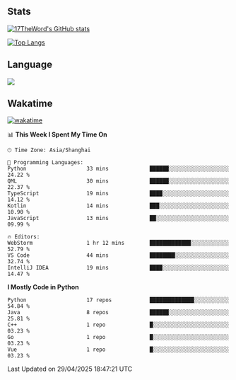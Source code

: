 ## Stats

[![17TheWord's GitHub stats](https://github-readme-stats.vercel.app/api?username=17TheWord&count_private=true&show_icons=true)](https://github.com/anuraghazra/github-readme-stats)

[![Top Langs](https://github-readme-stats.vercel.app/api/top-langs/?username=17TheWord&layout=compact&hide=html)](https://github.com/anuraghazra/github-readme-stats)

## Language

<img align="center" src="https://github-readme-stats-theword.vercel.app/api/wakatime?username=559772f0-9c03-4114-9e11-1b4b8b998e10&layout=compact&theme=dracula&hide_border=true">

## Wakatime

[![wakatime](https://wakatime.com/badge/user/559772f0-9c03-4114-9e11-1b4b8b998e10.svg)](https://wakatime.com/@559772f0-9c03-4114-9e11-1b4b8b998e10)

<!--START_SECTION:waka-->
📊 **This Week I Spent My Time On** 

```text
🕑︎ Time Zone: Asia/Shanghai

💬 Programming Languages: 
Python                   33 mins             ██████░░░░░░░░░░░░░░░░░░░   24.22 % 
QML                      30 mins             ██████░░░░░░░░░░░░░░░░░░░   22.37 % 
TypeScript               19 mins             ████░░░░░░░░░░░░░░░░░░░░░   14.12 % 
Kotlin                   14 mins             ███░░░░░░░░░░░░░░░░░░░░░░   10.90 % 
JavaScript               13 mins             ██░░░░░░░░░░░░░░░░░░░░░░░   09.99 % 

🔥 Editors: 
WebStorm                 1 hr 12 mins        █████████████░░░░░░░░░░░░   52.79 % 
VS Code                  44 mins             ████████░░░░░░░░░░░░░░░░░   32.74 % 
IntelliJ IDEA            19 mins             ████░░░░░░░░░░░░░░░░░░░░░   14.47 % 
```

**I Mostly Code in Python** 

```text
Python                   17 repos            ██████████████░░░░░░░░░░░   54.84 % 
Java                     8 repos             ██████░░░░░░░░░░░░░░░░░░░   25.81 % 
C++                      1 repo              █░░░░░░░░░░░░░░░░░░░░░░░░   03.23 % 
Go                       1 repo              █░░░░░░░░░░░░░░░░░░░░░░░░   03.23 % 
Vue                      1 repo              █░░░░░░░░░░░░░░░░░░░░░░░░   03.23 % 
```




 Last Updated on 29/04/2025 18:47:21 UTC
<!--END_SECTION:waka-->
